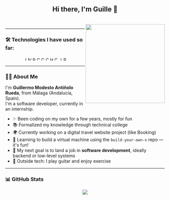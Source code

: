 <h2 align="center">Hi there, I'm Guille 👋</h2>

<br clear="both" />

<img align="right" width="250" src="https://media2.giphy.com/media/ule4vhcY1xEKQ/giphy.gif?cid=6c09b9522yjxb7ect2yfff81tod20q2g286voqtz20861kan&ep=v1_gifs_search&rid=giphy.gif&ct=g" />

---

### 🛠️ Technologies I have used so far:

<div align="center">
  <img src="https://cdn.jsdelivr.net/gh/devicons/devicon/icons/java/java-original-wordmark.svg" width="10" alt="Java" />
  <img src="https://cdn.jsdelivr.net/gh/devicons/devicon/icons/mysql/mysql-original-wordmark.svg" width="10" alt="MySQL" />
  <img src="https://cdn.jsdelivr.net/gh/devicons/devicon/icons/python/python-original-wordmark.svg" width="10" alt="Python" />
  <img src="https://cdn.jsdelivr.net/gh/devicons/devicon/icons/c/c-original.svg" width="10" alt="C" />
  <img src="https://cdn.jsdelivr.net/gh/devicons/devicon/icons/cplusplus/cplusplus-original.svg" width="10" alt="C++" />
  <img src="https://cdn.jsdelivr.net/gh/devicons/devicon/icons/csharp/csharp-original.svg" width="10" alt="C#" />
  <img src="https://cdn.jsdelivr.net/gh/devicons/devicon/icons/html5/html5-original-wordmark.svg" width="10" alt="HTML5" />
  <img src="https://cdn.jsdelivr.net/gh/devicons/devicon/icons/css3/css3-original-wordmark.svg" width="10" alt="CSS3" />
  <img src="https://cdn.jsdelivr.net/gh/devicons/devicon/icons/javascript/javascript-plain.svg" width="10" alt="JavaScript" />
  <img src="https://cdn.jsdelivr.net/gh/devicons/devicon/icons/react/react-original-wordmark.svg" width="10" alt="React" />
</div>

---

### 👨‍💻 About Me

I'm **Guillermo Modesto Antiñolo Rueda**, from Málaga (Andalucía, Spain).  
I'm a software developer, currently in an internship.

- ✨ Been coding on my own for a few years, mostly for fun  
- 📚 Formalized my knowledge through technical college  
- 🌍 Currently working on a digital travel website project (like Booking)  
- 🧠 Learning to build a virtual machine using the `build-your-own-x` repo — it's fun!  
- 🎯 My next goal is to land a job in **software development**, ideally backend or low-level systems  
- 🎸 Outside tech: I play guitar and enjoy exercise

---

### 📊 GitHub Stats

<div align="center">
  <img src="https://github-readme-stats.vercel.app/api?username=GuillermoModesto&show_icons=true&theme=dracula&hide_border=false"

